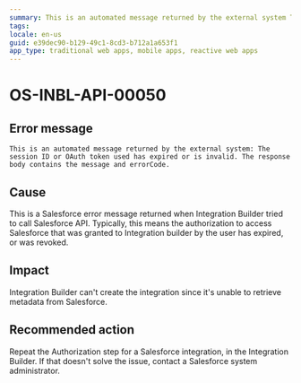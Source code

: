 ```yaml
---
summary: This is an automated message returned by the external system The session ID or OAuth token used has expired or is invalid. The response body contains the message and errorCode.
tags:
locale: en-us
guid: e39dec90-b129-49c1-8cd3-b712a1a653f1
app_type: traditional web apps, mobile apps, reactive web apps
---
```


# OS-INBL-API-00050

## Error message

`This is an automated message returned by the external system: The session ID or OAuth token used has expired or is invalid. The response body contains the message and errorCode.`

## Cause


This is a Salesforce error message returned when Integration Builder tried to call Salesforce API. 
Typically, this means the authorization to access Salesforce that was granted to Integration builder by the user has expired, or was revoked.

## Impact

Integration Builder can't create the integration since it's unable to retrieve metadata from Salesforce.

## Recommended action

Repeat the Authorization step for a Salesforce integration, in the Integration Builder. If that doesn't solve the issue, contact a Salesforce system administrator.
